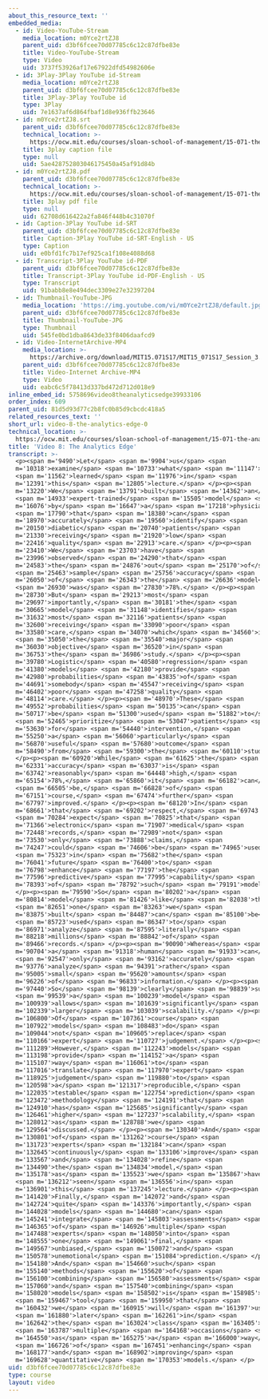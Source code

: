 ```yaml
---
about_this_resource_text: ''
embedded_media:
  - id: Video-YouTube-Stream
    media_location: m0Yce2rtZJ8
    parent_uid: d3bf6fcee70d07785c6c12c87dfbe83e
    title: Video-YouTube-Stream
    type: Video
    uid: 3737f53926af17e67922dfd54982606e
  - id: 3Play-3Play YouTube id-Stream
    media_location: m0Yce2rtZJ8
    parent_uid: d3bf6fcee70d07785c6c12c87dfbe83e
    title: 3Play-3Play YouTube id
    type: 3Play
    uid: 7e1637af6d864fbaf1d8e936ffb23646
  - id: m0Yce2rtZJ8.srt
    parent_uid: d3bf6fcee70d07785c6c12c87dfbe83e
    technical_location: >-
      https://ocw.mit.edu/courses/sloan-school-of-management/15-071-the-analytics-edge-spring-2017/logistic-regression/modeling-the-expert-an-introduction-to-logistic-regression/video-8-the-analytics-edge/video-8-the-analytics-edge-0/m0Yce2rtZJ8.srt
    title: 3play caption file
    type: null
    uid: 5ae428752803046175450a45af91d84b
  - id: m0Yce2rtZJ8.pdf
    parent_uid: d3bf6fcee70d07785c6c12c87dfbe83e
    technical_location: >-
      https://ocw.mit.edu/courses/sloan-school-of-management/15-071-the-analytics-edge-spring-2017/logistic-regression/modeling-the-expert-an-introduction-to-logistic-regression/video-8-the-analytics-edge/video-8-the-analytics-edge-0/m0Yce2rtZJ8.pdf
    title: 3play pdf file
    type: null
    uid: 62708d616422a2fa846f448b4c31070f
  - id: Caption-3Play YouTube id-SRT
    parent_uid: d3bf6fcee70d07785c6c12c87dfbe83e
    title: Caption-3Play YouTube id-SRT-English - US
    type: Caption
    uid: e0bfd1fc7b17ef925ca1f108e4088d68
  - id: Transcript-3Play YouTube id-PDF
    parent_uid: d3bf6fcee70d07785c6c12c87dfbe83e
    title: Transcript-3Play YouTube id-PDF-English - US
    type: Transcript
    uid: 91babb8e8e494dec3309e27e32397204
  - id: Thumbnail-YouTube-JPG
    media_location: 'https://img.youtube.com/vi/m0Yce2rtZJ8/default.jpg'
    parent_uid: d3bf6fcee70d07785c6c12c87dfbe83e
    title: Thumbnail-YouTube-JPG
    type: Thumbnail
    uid: 545fe0bd1dba8643de33f8406daafcd9
  - id: Video-InternetArchive-MP4
    media_location: >-
      https://archive.org/download/MIT15.071S17/MIT15_071S17_Session_3.2.14_300k.mp4
    parent_uid: d3bf6fcee70d07785c6c12c87dfbe83e
    title: Video-Internet Archive-MP4
    type: Video
    uid: eabc6c5f78413d337bd472d712d018e9
inline_embed_id: 5758696video8theanalyticsedge39933106
order_index: 609
parent_uid: 81d5d93d77c2b8fc0b85d9cbcdc418a5
related_resources_text: ''
short_url: video-8-the-analytics-edge-0
technical_location: >-
  https://ocw.mit.edu/courses/sloan-school-of-management/15-071-the-analytics-edge-spring-2017/logistic-regression/modeling-the-expert-an-introduction-to-logistic-regression/video-8-the-analytics-edge/video-8-the-analytics-edge-0
title: 'Video 8: The Analytics Edge'
transcript: >-
  <p><span m='9490'>Let</span> <span m='9904'>us</span> <span
  m='10318'>examine</span> <span m='10733'>what</span> <span m='11147'>we</span>
  <span m='11562'>learned</span> <span m='11976'>in</span> <span
  m='12391'>this</span> <span m='12805'>lecture.</span> </p><p><span
  m='13220'>We</span> <span m='13791'>built</span> <span m='14362'>an</span>
  <span m='14933'>expert-trained</span> <span m='15505'>model</span> <span
  m='16076'>by</span> <span m='16647'>a</span> <span m='17218'>physician</span>
  <span m='17790'>that</span> <span m='18380'>can</span> <span
  m='18970'>accurately</span> <span m='19560'>identify</span> <span
  m='20150'>diabetic</span> <span m='20740'>patients</span> <span
  m='21330'>receiving</span> <span m='21920'>low</span> <span
  m='22416'>quality</span> <span m='22913'>care.</span> </p><p><span
  m='23410'>We</span> <span m='23703'>have</span> <span
  m='23996'>observed</span> <span m='24290'>that</span> <span
  m='24583'>the</span> <span m='24876'>out</span> <span m='25170'>of</span>
  <span m='25463'>sample</span> <span m='25756'>accuracy</span> <span
  m='26050'>of</span> <span m='26343'>the</span> <span m='26636'>model</span>
  <span m='26930'>was</span> <span m='27830'>78%.</span> </p><p><span
  m='28730'>But</span> <span m='29213'>most</span> <span
  m='29697'>importantly,</span> <span m='30181'>the</span> <span
  m='30665'>model</span> <span m='31148'>identifies</span> <span
  m='31632'>most</span> <span m='32116'>patients</span> <span
  m='32600'>receiving</span> <span m='33090'>poor</span> <span
  m='33580'>care,</span> <span m='34070'>which</span> <span m='34560'>is</span>
  <span m='35050'>the</span> <span m='35540'>major</span> <span
  m='36030'>objective</span> <span m='36520'>in</span> <span
  m='36753'>the</span> <span m='36986'>study.</span> </p><p><span
  m='39780'>Logistic</span> <span m='40580'>regression</span> <span
  m='41380'>models</span> <span m='42180'>provide</span> <span
  m='42980'>probabilities</span> <span m='43835'>of</span> <span
  m='44691'>somebody</span> <span m='45547'>receiving</span> <span
  m='46402'>poor</span> <span m='47258'>quality</span> <span
  m='48114'>care.</span> </p><p><span m='48970'>These</span> <span
  m='49552'>probabilities</span> <span m='50135'>can</span> <span
  m='50717'>be</span> <span m='51300'>used</span> <span m='51882'>to</span>
  <span m='52465'>prioritize</span> <span m='53047'>patients</span> <span
  m='53630'>for</span> <span m='54440'>intervention,</span> <span
  m='55250'>a</span> <span m='56060'>particularly</span> <span
  m='56870'>useful</span> <span m='57680'>outcome</span> <span
  m='58490'>from</span> <span m='59300'>the</span> <span m='60110'>study.</span>
  </p><p><span m='60920'>While</span> <span m='61625'>the</span> <span
  m='62331'>accuracy</span> <span m='63037'>is</span> <span
  m='63742'>reasonably</span> <span m='64448'>high,</span> <span
  m='65154'>78%,</span> <span m='65860'>it</span> <span m='66182'>can</span>
  <span m='66505'>be,</span> <span m='66828'>of</span> <span
  m='67151'>course,</span> <span m='67474'>further</span> <span
  m='67797'>improved.</span> </p><p><span m='68120'>In</span> <span
  m='68661'>that</span> <span m='69202'>respect,</span> <span m='69743'>I</span>
  <span m='70284'>expect</span> <span m='70825'>that</span> <span
  m='71366'>electronic</span> <span m='71907'>medical</span> <span
  m='72448'>records,</span> <span m='72989'>not</span> <span
  m='73530'>only</span> <span m='73888'>claims,</span> <span
  m='74247'>could</span> <span m='74606'>be</span> <span m='74965'>used</span>
  <span m='75323'>in</span> <span m='75682'>the</span> <span
  m='76041'>future</span> <span m='76400'>to</span> <span
  m='76798'>enhance</span> <span m='77197'>the</span> <span
  m='77596'>predictive</span> <span m='77995'>capability</span> <span
  m='78393'>of</span> <span m='78792'>such</span> <span m='79191'>models.</span>
  </p><p><span m='79590'>So</span> <span m='80202'>a</span> <span
  m='80814'>model</span> <span m='81426'>like</span> <span m='82038'>the</span>
  <span m='82651'>one</span> <span m='83263'>we</span> <span
  m='83875'>built</span> <span m='84487'>can</span> <span m='85100'>be</span>
  <span m='85723'>used</span> <span m='86347'>to</span> <span
  m='86971'>analyze</span> <span m='87595'>literally</span> <span
  m='88218'>millions</span> <span m='88842'>of</span> <span
  m='89466'>records.</span> </p><p><span m='90090'>Whereas</span> <span
  m='90704'>a</span> <span m='91318'>human</span> <span m='91933'>can</span>
  <span m='92547'>only</span> <span m='93162'>accurately</span> <span
  m='93776'>analyze</span> <span m='94391'>rather</span> <span
  m='95005'>small</span> <span m='95620'>amounts</span> <span
  m='96226'>of</span> <span m='96833'>information.</span> </p><p><span
  m='97440'>So</span> <span m='98139'>clearly</span> <span m='98839'>such</span>
  <span m='99539'>a</span> <span m='100239'>model</span> <span
  m='100939'>allows</span> <span m='101639'>significantly</span> <span
  m='102339'>larger</span> <span m='103039'>scalability.</span> </p><p><span
  m='106800'>Of</span> <span m='107361'>course</span> <span
  m='107922'>models</span> <span m='108483'>do</span> <span
  m='109044'>not</span> <span m='109605'>replace</span> <span
  m='110166'>expert</span> <span m='110727'>judgement.</span> </p><p><span
  m='111289'>However,</span> <span m='112243'>models</span> <span
  m='113198'>provide</span> <span m='114152'>a</span> <span
  m='115107'>way</span> <span m='116061'>to</span> <span
  m='117016'>translate</span> <span m='117970'>expert</span> <span
  m='118925'>judgement</span> <span m='119880'>to</span> <span
  m='120598'>a</span> <span m='121317'>reproducible,</span> <span
  m='122035'>testable</span> <span m='122754'>prediction</span> <span
  m='123472'>methodology</span> <span m='124191'>that</span> <span
  m='124910'>has</span> <span m='125685'>significantly</span> <span
  m='126461'>higher</span> <span m='127237'>scalability,</span> <span
  m='128012'>as</span> <span m='128788'>we</span> <span
  m='129564'>discussed.</span> </p><p><span m='130340'>And</span> <span
  m='130801'>of</span> <span m='131262'>course</span> <span
  m='131723'>experts</span> <span m='132184'>can</span> <span
  m='132645'>continuously</span> <span m='133106'>improve</span> <span
  m='133567'>and</span> <span m='134028'>refine</span> <span
  m='134490'>the</span> <span m='134834'>model,</span> <span
  m='135178'>as</span> <span m='135523'>we</span> <span m='135867'>have</span>
  <span m='136212'>seen</span> <span m='136556'>in</span> <span
  m='136901'>this</span> <span m='137245'>lecture.</span> </p><p><span
  m='141420'>Finally,</span> <span m='142072'>and</span> <span
  m='142724'>quite</span> <span m='143376'>importantly,</span> <span
  m='144028'>models</span> <span m='144680'>can</span> <span
  m='145241'>integrate</span> <span m='145803'>assessments</span> <span
  m='146365'>of</span> <span m='146926'>multiple</span> <span
  m='147488'>experts</span> <span m='148050'>into</span> <span
  m='148555'>one</span> <span m='149061'>final,</span> <span
  m='149567'>unbiased,</span> <span m='150072'>and</span> <span
  m='150578'>unemotional</span> <span m='151084'>prediction.</span> </p><p><span
  m='154180'>And</span> <span m='154660'>such</span> <span
  m='155140'>methods</span> <span m='155620'>of</span> <span
  m='156100'>combining</span> <span m='156580'>assessments</span> <span
  m='157060'>and</span> <span m='157540'>combining</span> <span
  m='158020'>models</span> <span m='158502'>is</span> <span m='158985'>a</span>
  <span m='159467'>tool</span> <span m='159950'>that</span> <span
  m='160432'>we</span> <span m='160915'>will</span> <span m='161397'>use</span>
  <span m='161880'>later</span> <span m='162261'>in</span> <span
  m='162642'>the</span> <span m='163024'>class</span> <span m='163405'>on</span>
  <span m='163787'>multiple</span> <span m='164168'>occasions</span> <span
  m='164550'>as</span> <span m='165275'>a</span> <span m='166000'>way</span>
  <span m='166726'>of</span> <span m='167451'>enhancing</span> <span
  m='168177'>and</span> <span m='168902'>improving</span> <span
  m='169628'>quantitative</span> <span m='170353'>models.</span> </p>
uid: d3bf6fcee70d07785c6c12c87dfbe83e
type: course
layout: video
---
```

